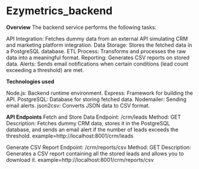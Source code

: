 # Ezymetrics_backend  
**Overview**
The backend service performs the following tasks:

API Integration: Fetches dummy data from an external API simulating CRM and marketing platform integration.
Data Storage: Stores the fetched data in a PostgreSQL database.
ETL Process: Transforms and processes the raw data into a meaningful format.
Reporting: Generates CSV reports on stored data.
Alerts: Sends email notifications when certain conditions (lead count exceeding a threshold) are met.


**Technologies used**

Node.js: Backend runtime environment.
Express: Framework for building the API.
PostgreSQL: Database for storing fetched data.
Nodemailer: Sending email alerts.
json2csv: Converts JSON data to CSV format.



**API Endpoints**
Fetch and Store Data
Endpoint: /crm/leads
Method: GET
Description: Fetches dummy CRM data, stores it in the PostgreSQL database, and sends an email alert if the number of leads exceeds the threshold.
example=http://localhost:8001/crm/leads


Generate CSV Report
Endpoint: /crm/reports/csv
Method: GET
Description: Generates a CSV report containing all the stored leads and allows you to download it.
example=http://localhost:8001/crm/reports/csv


